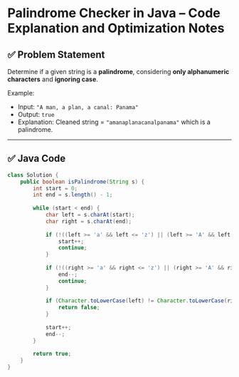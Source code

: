 # Palindrome Checker in Java – Code Explanation and Optimization Notes

## ✅ Problem Statement
Determine if a given string is a **palindrome**, considering **only alphanumeric characters** and **ignoring case**.

Example:
- Input: `"A man, a plan, a canal: Panama"`
- Output: `true`  
- Explanation: Cleaned string = `"amanaplanacanalpanama"` which is a palindrome.

---

## ✅ Java Code

```java
class Solution {
    public boolean isPalindrome(String s) {
        int start = 0;
        int end = s.length() - 1;
        
        while (start < end) {
            char left = s.charAt(start);
            char right = s.charAt(end);
            
            if (!((left >= 'a' && left <= 'z') || (left >= 'A' && left <= 'Z') || (left >= '0' && left <= '9'))) {
                start++;
                continue;
            }
            
            if (!((right >= 'a' && right <= 'z') || (right >= 'A' && right <= 'Z') || (right >= '0' && right <= '9'))) {
                end--;
                continue;
            }
            
            if (Character.toLowerCase(left) != Character.toLowerCase(right)) {
                return false;
            }
            
            start++;
            end--;
        }
        
        return true;
    }
}
